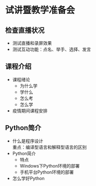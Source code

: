 # 试讲暨教学准备会

## 检查直播状况
- 测试直播和录屏效果
- 测试互动功能：点名、举手、选择、发言

## 课程介绍
- 课程绪论
  - 为什么学
  - 学什么
  - 怎么考
  - 怎么学
- 疫情期间课程安排

## Python简介
- 什么是程序设计  
  重点：编译型语言和解释型语言的区别
- Python简介
  - 特点
  - Windows下Python环境的部署
  - 手机平台Python环境的部署
- 怎么学好Python